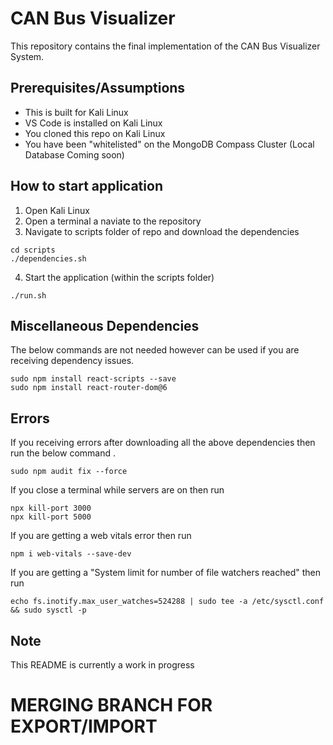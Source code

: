 # CAN Bus Visualizer
This repository contains the final implementation of the CAN Bus Visualizer System. 


## Prerequisites/Assumptions
* This is built for Kali Linux 
* VS Code is installed on Kali Linux
* You cloned this repo on Kali Linux
* You have been "whitelisted" on the MongoDB Compass Cluster (Local Database Coming soon)

## How to start application
1. Open Kali Linux
2. Open a terminal a naviate to the repository
3. Navigate to scripts folder of repo and download the dependencies
```
cd scripts
./dependencies.sh
```

4. Start the application (within the scripts folder)
```
./run.sh
```

## Miscellaneous Dependencies
The below commands are not needed however can be used if you are receiving dependency issues.
```
sudo npm install react-scripts --save
sudo npm install react-router-dom@6

``` 

## Errors
If you receiving errors after downloading all the above dependencies then run the below command .
```
sudo npm audit fix --force
```

If you close a terminal while servers are on then run 
```
npx kill-port 3000
npx kill-port 5000
```

If you are getting a web vitals error then run
```
npm i web-vitals --save-dev
```

If you are getting a "System limit for number of file watchers reached" then run
```
echo fs.inotify.max_user_watches=524288 | sudo tee -a /etc/sysctl.conf && sudo sysctl -p
```

## Note
This README is currently a work in progress
# MERGING BRANCH FOR EXPORT/IMPORT
